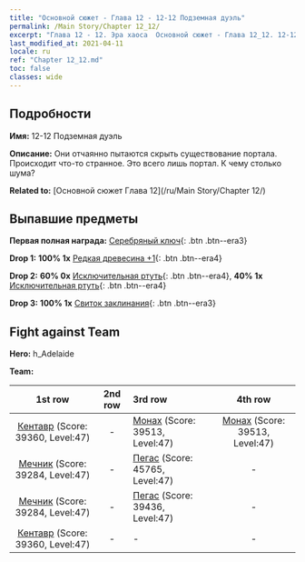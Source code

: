 ```yaml
---
title: "Основной сюжет - Глава 12 - 12-12 Подземная дуэль"
permalink: /Main Story/Chapter 12_12/
excerpt: "Глава 12 - 12. Эра хаоса  Основной сюжет - Глава 12_12. 12-12 Подземная дуэль"
last_modified_at: 2021-04-11
locale: ru
ref: "Chapter 12_12.md"
toc: false
classes: wide
---
```


## Подробности

 **Имя:** 12-12 Подземная дуэль

 **Описание:** Они отчаянно пытаются скрыть существование портала. Происходит что-то странное. Это всего лишь портал. К чему столько шума?

 **Related to:** [Основной сюжет Глава 12](/ru/Main Story/Chapter 12/)

## Выпавшие предметы

 **Первая полная награда:** [Серебряный ключ](/ru/Items/con_693/){: .btn .btn--era3}

 **Drop 1:** **100% 1x** [Редкая древесина +1](/ru/Items/mat_41/){: .btn .btn--era4}

 **Drop 2:** **60% 0x** [Исключительная ртуть](/ru/Items/mat_35/){: .btn .btn--era4}, **40% 1x** [Исключительная ртуть](/ru/Items/mat_35/){: .btn .btn--era4}

 **Drop 3:** **100% 1x** [Свиток заклинания](/ru/Items/con_694/){: .btn .btn--era3}


## Fight against Team
 **Hero:** h_Adelaide

 **Team:**


  | 1st row | 2nd row | 3rd row | 4th row |
  |:----:|:----:|:----|:----:|
  | [Кентавр](/ru/units/Centaur/) (Score: 39360, Level:47)  | - | [Монах](/ru/units/Monk/) (Score: 39513, Level:47)  | [Монах](/ru/units/Monk/) (Score: 39513, Level:47)  |
  | [Мечник](/ru/units/Swordsman/) (Score: 39284, Level:47)  | - | [Пегас](/ru/units/Pegasus/) (Score: 45765, Level:47)  | - |
  | [Мечник](/ru/units/Swordsman/) (Score: 39284, Level:47)  | - | [Пегас](/ru/units/Pegasus/) (Score: 39436, Level:47)  | - |
  | [Кентавр](/ru/units/Centaur/) (Score: 39360, Level:47)  | - | - | - |


